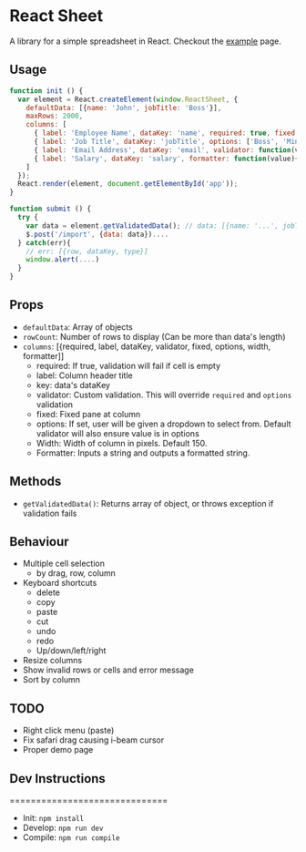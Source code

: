 # React Sheet
A library for a simple spreadsheet in React. Checkout the [example](http://khankuan.github.io/react-sheet) page.


## Usage
```js
function init () {
  var element = React.createElement(window.ReactSheet, {
    defaultData: [{name: 'John', jobTitle: 'Boss'}],
    maxRows: 2000,
    columns: [
      { label: 'Employee Name', dataKey: 'name', required: true, fixed: true, width: 150 },
      { label: 'Job Title', dataKey: 'jobTitle', options: ['Boss', 'Minion'] },
      { label: 'Email Address', dataKey: 'email', validator: function(value){...} },
      { label: 'Salary', dataKey: 'salary', formatter: function(value){ return '$' + value; }}
    ]
  });
  React.render(element, document.getElementById('app'));
}

function submit () {
  try {
    var data = element.getValidatedData(); // data: [{name: '...', jobTitle: '...', email: 'john@gmail.com', salary: '100'}];
    $.post('/import', {data: data})....
  } catch(err){
    // err: [{row, dataKey, type}]
    window.alert(....)
  }
}
```

## Props
- `defaultData`: Array of objects
- `rowCount`: Number of rows to display (Can be more than data's length)
- `columns`: [{required, label, dataKey, validator, fixed, options, width, formatter]]
  - required: If true, validation will fail if cell is empty
  - label: Column header title
  - key: data's dataKey
  - validator: Custom validation. This will override `required` and `options` validation
  - fixed: Fixed pane at column
  - options: If set, user will be given a dropdown to select from. Default validator will also ensure value is in options
  - Width: Width of column in pixels. Default 150.
  - Formatter: Inputs a string and outputs a formatted string. 

## Methods
- `getValidatedData()`: Returns array of object, or throws exception if validation fails

## Behaviour
- Multiple cell selection
  - by drag, row, column
- Keyboard shortcuts
  - delete
  - copy
  - paste
  - cut
  - undo
  - redo
  - Up/down/left/right
- Resize columns
- Show invalid rows or cells and error message
- Sort by column

## TODO
- Right click menu (paste)
- Fix safari drag causing i-beam cursor
- Proper demo page


## Dev Instructions
==============================
- Init: `npm install`
- Develop: `npm run dev`
- Compile: `npm run compile`
